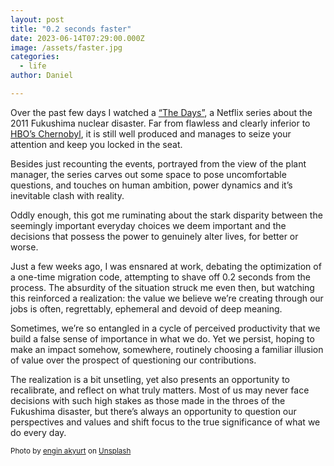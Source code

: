 ```yaml
---
layout: post
title: "0.2 seconds faster"
date: 2023-06-14T07:29:00.000Z
image: /assets/faster.jpg
categories:
  - life
author: Daniel

---
```

Over the past few days I watched a <a href="https://www.netflix.com/us/title/81233755?s=i&trkid=0&vlang=en&clip=81682069">“The Days”</a>, a Netflix series about the 2011 Fukushima nuclear disaster.  Far from flawless and clearly inferior to <a href="https://www.hbo.com/chernobyl">HBO’s Chernobyl</a>, it is still well produced and manages to seize your attention and keep you locked in the seat.<!--more-->

Besides just recounting the events, portrayed from the view of the plant manager, the series carves out some space to pose uncomfortable questions, and touches on human ambition, power dynamics and it’s inevitable clash with reality.  

Oddly enough, this got me ruminating about the stark disparity between the seemingly important everyday choices we deem important and the decisions that possess the power to genuinely alter lives, for better or worse.

Just a few weeks ago, I was ensnared at work, debating the optimization of a one-time migration code, attempting to shave off 0.2 seconds from the process.  The absurdity of the situation struck me even then, but watching this reinforced a realization: the value we believe we’re creating through our jobs is often, regrettably, ephemeral and devoid of deep meaning.

Sometimes, we’re so entangled in a cycle of perceived productivity that we build a false sense of importance in what we do. Yet we persist, hoping to make an impact somehow, somewhere,  routinely choosing a familiar illusion of value over the prospect of questioning our contributions.

The realization is a bit unsetling, yet also presents an opportunity to recalibrate, and reflect on what truly matters. Most of us may never face decisions with such high stakes as those made in the throes of the Fukushima disaster, but there’s always an opportunity to question our perspectives and values and shift focus to the true significance of what we do every day.

<sup>Photo by <a href="https://unsplash.com/@enginakyurt?utm_source=unsplash&utm_medium=referral&utm_content=creditCopyText">engin akyurt</a> on <a href="https://unsplash.com/photos/16kg7sIC0gY?utm_source=unsplash&utm_medium=referral&utm_content=creditCopyText">Unsplash</a>
</sup>  